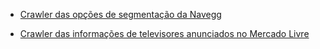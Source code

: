
- [Crawler das opções de segmentação da Navegg](https://github.com/the-data-dude/portfolio/tree/master/web-scraping/navegg)

- [Crawler das informações de televisores anunciados no Mercado Livre](https://github.com/the-data-dude/portfolio/tree/master/web-scraping/mercado-livre)
